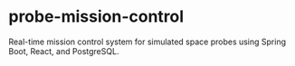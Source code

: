 # probe-mission-control
Real-time mission control system for simulated space probes using Spring Boot, React, and PostgreSQL.
